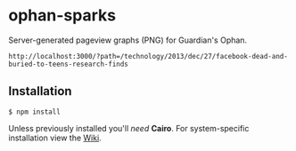 ophan-sparks
============

Server-generated pageview graphs (PNG) for Guardian's Ophan.
```
http://localhost:3000/?path=/technology/2013/dec/27/facebook-dead-and-buried-to-teens-research-finds
```

## Installation

    $ npm install

Unless previously installed you'll _need_ __Cairo__. For system-specific installation view the [Wiki](https://github.com/LearnBoost/node-canvas/wiki/_pages).

